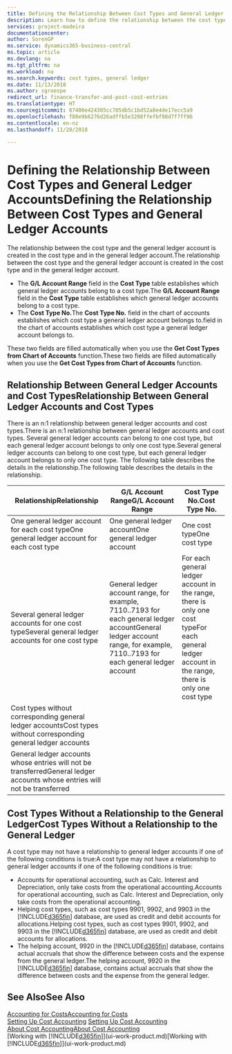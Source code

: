 ```yaml
---
title: Defining the Relationship Between Cost Types and General Ledger Accounts | Microsoft Docs
description: Learn how to define the relationship between the cost type and the general ledger account.
services: project-madeira
documentationcenter: 
author: SorenGP
ms.service: dynamics365-business-central
ms.topic: article
ms.devlang: na
ms.tgt_pltfrm: na
ms.workload: na
ms.search.keywords: cost types, general ledger
ms.date: 11/13/2018
ms.author: sgroespe
redirect_url: finance-transfer-and-post-cost-entries
ms.translationtype: HT
ms.sourcegitcommit: 67400e424305cc705db5c1bd52a8e4de17ecc5a9
ms.openlocfilehash: f80e9b6276d26adffb5e3208ffefbf98d7f7ff96
ms.contentlocale: en-nz
ms.lasthandoff: 11/20/2018

---
```

# <a name="defining-the-relationship-between-cost-types-and-general-ledger-accounts"></a><span data-ttu-id="8fafa-103">Defining the Relationship Between Cost Types and General Ledger Accounts</span><span class="sxs-lookup"><span data-stu-id="8fafa-103">Defining the Relationship Between Cost Types and General Ledger Accounts</span></span>
<span data-ttu-id="8fafa-104">The relationship between the cost type and the general ledger account is created in the cost type and in the general ledger account.</span><span class="sxs-lookup"><span data-stu-id="8fafa-104">The relationship between the cost type and the general ledger account is created in the cost type and in the general ledger account.</span></span>  

* <span data-ttu-id="8fafa-105">The **G/L Account Range** field in the **Cost Type** table establishes which general ledger accounts belong to a cost type.</span><span class="sxs-lookup"><span data-stu-id="8fafa-105">The **G/L Account Range** field in the **Cost Type** table establishes which general ledger accounts belong to a cost type.</span></span>  
* <span data-ttu-id="8fafa-106">The **Cost Type No.**</span><span class="sxs-lookup"><span data-stu-id="8fafa-106">The **Cost Type No.**</span></span> <span data-ttu-id="8fafa-107">field in the chart of accounts establishes which cost type a general ledger account belongs to.</span><span class="sxs-lookup"><span data-stu-id="8fafa-107">field in the chart of accounts establishes which cost type a general ledger account belongs to.</span></span>  

<span data-ttu-id="8fafa-108">These two fields are filled automatically when you use the **Get Cost Types from Chart of Accounts** function.</span><span class="sxs-lookup"><span data-stu-id="8fafa-108">These two fields are filled automatically when you use the **Get Cost Types from Chart of Accounts** function.</span></span>  

## <a name="relationship-between-general-ledger-accounts-and-cost-types"></a><span data-ttu-id="8fafa-109">Relationship Between General Ledger Accounts and Cost Types</span><span class="sxs-lookup"><span data-stu-id="8fafa-109">Relationship Between General Ledger Accounts and Cost Types</span></span>  
<span data-ttu-id="8fafa-110">There is an n:1 relationship between general ledger accounts and cost types.</span><span class="sxs-lookup"><span data-stu-id="8fafa-110">There is an n:1 relationship between general ledger accounts and cost types.</span></span> <span data-ttu-id="8fafa-111">Several general ledger accounts can belong to one cost type, but each general ledger account belongs to only one cost type.</span><span class="sxs-lookup"><span data-stu-id="8fafa-111">Several general ledger accounts can belong to one cost type, but each general ledger account belongs to only one cost type.</span></span> <span data-ttu-id="8fafa-112">The following table describes the details in the relationship.</span><span class="sxs-lookup"><span data-stu-id="8fafa-112">The following table describes the details in the relationship.</span></span>  

|<span data-ttu-id="8fafa-113">Relationship</span><span class="sxs-lookup"><span data-stu-id="8fafa-113">Relationship</span></span>|<span data-ttu-id="8fafa-114">**G/L Account Range**</span><span class="sxs-lookup"><span data-stu-id="8fafa-114">**G/L Account Range**</span></span>|<span data-ttu-id="8fafa-115">**Cost Type No.**</span><span class="sxs-lookup"><span data-stu-id="8fafa-115">**Cost Type No.**</span></span>|  
|------------------|------------------------------------------------|-------------------------------------------|  
|<span data-ttu-id="8fafa-116">One general ledger account for each cost type</span><span class="sxs-lookup"><span data-stu-id="8fafa-116">One general ledger account for each cost type</span></span>|<span data-ttu-id="8fafa-117">One general ledger account</span><span class="sxs-lookup"><span data-stu-id="8fafa-117">One general ledger account</span></span>|<span data-ttu-id="8fafa-118">One cost type</span><span class="sxs-lookup"><span data-stu-id="8fafa-118">One cost type</span></span>|  
|<span data-ttu-id="8fafa-119">Several general ledger accounts for one cost type</span><span class="sxs-lookup"><span data-stu-id="8fafa-119">Several general ledger accounts for one cost type</span></span>|<span data-ttu-id="8fafa-120">General ledger account range, for example, 7110..7193 for each general ledger account</span><span class="sxs-lookup"><span data-stu-id="8fafa-120">General ledger account range, for example, 7110..7193 for each general ledger account</span></span>|<span data-ttu-id="8fafa-121">For each general ledger account in the range, there is only one cost type</span><span class="sxs-lookup"><span data-stu-id="8fafa-121">For each general ledger account in the range, there is only one cost type</span></span>|  
|<span data-ttu-id="8fafa-122">Cost types without corresponding general ledger accounts</span><span class="sxs-lookup"><span data-stu-id="8fafa-122">Cost types without corresponding general ledger accounts</span></span>|<Empty>||  
|<span data-ttu-id="8fafa-123">General ledger accounts whose entries will not be transferred</span><span class="sxs-lookup"><span data-stu-id="8fafa-123">General ledger accounts whose entries will not be transferred</span></span>||<Empty>|  

## <a name="cost-types-without-a-relationship-to-the-general-ledger"></a><span data-ttu-id="8fafa-124">Cost Types Without a Relationship to the General Ledger</span><span class="sxs-lookup"><span data-stu-id="8fafa-124">Cost Types Without a Relationship to the General Ledger</span></span>  
<span data-ttu-id="8fafa-125">A cost type may not have a relationship to general ledger accounts if one of the following conditions is true:</span><span class="sxs-lookup"><span data-stu-id="8fafa-125">A cost type may not have a relationship to general ledger accounts if one of the following conditions is true:</span></span>  

* <span data-ttu-id="8fafa-126">Accounts for operational accounting, such as Calc. Interest and Depreciation, only take costs from the operational accounting.</span><span class="sxs-lookup"><span data-stu-id="8fafa-126">Accounts for operational accounting, such as Calc. Interest and Depreciation, only take costs from the operational accounting.</span></span>  
* <span data-ttu-id="8fafa-127">Helping cost types, such as cost types 9901, 9902, and 9903 in the [!INCLUDE[d365fin](includes/d365fin_md.md)] database, are used as credit and debit accounts for allocations.</span><span class="sxs-lookup"><span data-stu-id="8fafa-127">Helping cost types, such as cost types 9901, 9902, and 9903 in the [!INCLUDE[d365fin](includes/d365fin_md.md)] database, are used as credit and debit accounts for allocations.</span></span>  
* <span data-ttu-id="8fafa-128">The helping account, 9920 in the [!INCLUDE[d365fin](includes/d365fin_md.md)] database, contains actual accruals that show the difference between costs and the expense from the general ledger.</span><span class="sxs-lookup"><span data-stu-id="8fafa-128">The helping account, 9920 in the [!INCLUDE[d365fin](includes/d365fin_md.md)] database, contains actual accruals that show the difference between costs and the expense from the general ledger.</span></span>  

## <a name="see-also"></a><span data-ttu-id="8fafa-129">See Also</span><span class="sxs-lookup"><span data-stu-id="8fafa-129">See Also</span></span>  
[<span data-ttu-id="8fafa-130">Accounting for Costs</span><span class="sxs-lookup"><span data-stu-id="8fafa-130">Accounting for Costs</span></span>](finance-manage-cost-accounting.md)  
<span data-ttu-id="8fafa-131">[Setting Up Cost Accounting](finance-set-up-cost-accounting.md) </span><span class="sxs-lookup"><span data-stu-id="8fafa-131">[Setting Up Cost Accounting](finance-set-up-cost-accounting.md) </span></span>  
[<span data-ttu-id="8fafa-132">About Cost Accounting</span><span class="sxs-lookup"><span data-stu-id="8fafa-132">About Cost Accounting</span></span>](finance-about-cost-accounting.md)  
<span data-ttu-id="8fafa-133">[Working with [!INCLUDE[d365fin](includes/d365fin_md.md)]](ui-work-product.md)</span><span class="sxs-lookup"><span data-stu-id="8fafa-133">[Working with [!INCLUDE[d365fin](includes/d365fin_md.md)]](ui-work-product.md)</span></span>

